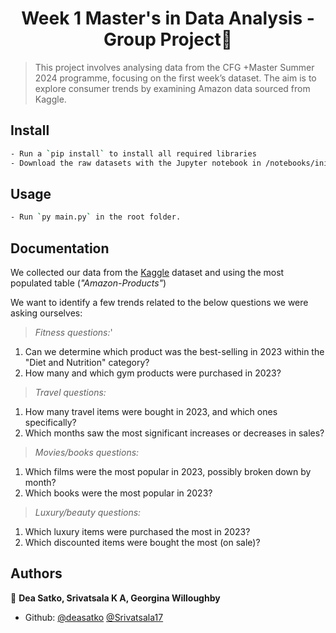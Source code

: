 <h1 align="center">Week 1 Master's in Data Analysis - Group Project👋</h1>
</p>

> This project involves analysing data from the CFG +Master Summer 2024 programme, focusing on the first week’s dataset. The aim is to explore consumer trends by examining Amazon data sourced from Kaggle.


## Install

```sh
- Run a `pip install` to install all required libraries
- Download the raw datasets with the Jupyter notebook in /notebooks/initialise.ipynb
```

## Usage

```sh
- Run `py main.py` in the root folder.
```

## Documentation
We collected our data from the [Kaggle](https://www.kaggle.com/datasets/lokeshparab/amazon-products-dataset/data?select=All+Electronics.csv) dataset and using the most populated table (_"Amazon-Products"_)

We want to identify a few trends related to the below questions we were asking ourselves:


>_Fitness questions:_'

1. Can we determine which product was the best-selling in 2023 within the "Diet and Nutrition" category?
2. How many and which gym products were purchased in 2023? 

>_Travel questions:_

1. How many travel items were bought in 2023, and which ones specifically?
2. Which months saw the most significant increases or decreases in sales?

>_Movies/books questions:_

1. Which films were the most popular in 2023, possibly broken down by month?
2. Which books were the most popular in 2023?

>_Luxury/beauty questions:_

1. Which luxury items were purchased the most in 2023?
2. Which discounted items were bought the most (on sale)?




## Authors

👤 **Dea Satko, Srivatsala K A, Georgina Willoughby**

* Github: [@deasatko](https://github.com/deasatko)
[@Srivatsala17](https://github.com/Srivatsala17)
[]()
